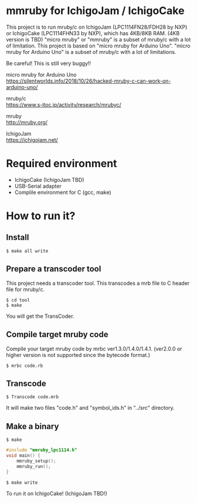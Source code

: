 # mmruby for IchigoJam / IchigoCake

This project is to run mruby/c on IchigoJam (LPC1114FN28/FDH28 by NXP) or IchigoCake (LPC1114FHN33 by NXP), which has 4KB/8KB RAM. (4KB version is TBD)
"micro mruby" or "mmruby" is a subset of mruby/c with a lot of limitation.
This project is based on "micro mruby for Arduino Uno".
"micro mruby for Arduino Uno" is a subset of mruby/c with a lot of limitations.  

Be careful! This is still very buggy!!  

micro mruby for Arduino Uno  
https://silentworlds.info/2018/10/26/hacked-mruby-c-can-work-on-arduino-uno/  

mruby/c  
https://www.s-itoc.jp/activity/research/mrubyc/  

mruby  
http://mruby.org/  

IchigoJam  
https://ichigojam.net/  

# Required environment

* IchigoCake (IchigoJam TBD)
* USB-Serial adapter
* Complile environment for C (gcc, make)

# How to run it?

## Install

```
$ make all write
```

## Prepare a transcoder tool

This project needs a transcoder tool. This transcodes a mrb file to C header file for mruby/c.

```
$ cd tool
$ make
```

You will get the TransCoder.

## Compile target mruby code

Compile your target mruby code by mrbc ver1.3.0/1.4.0/1.4.1. (ver2.0.0 or higher version is not supported since the bytecode format.)

```
$ mrbc code.rb
```

## Transcode

```
$ Transcode code.mrb
```

It will make two files "code.h" and "symbol_ids.h" in "../src" directory.

## Make a binary

```
$ make
```

```C
#include "mmruby_lpc1114.h"
void main() {
	mmruby_setup();
	mmruby_run();
}
```

```
$ make write
```

To run it on IchigoCake! (IchigoJam TBD!)  
